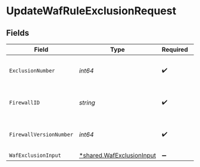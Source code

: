 # UpdateWafRuleExclusionRequest


## Fields

| Field                                                                 | Type                                                                  | Required                                                              | Description                                                           | Example                                                               |
| --------------------------------------------------------------------- | --------------------------------------------------------------------- | --------------------------------------------------------------------- | --------------------------------------------------------------------- | --------------------------------------------------------------------- |
| `ExclusionNumber`                                                     | *int64*                                                               | :heavy_check_mark:                                                    | A numeric ID identifying a WAF exclusion.                             | 1                                                                     |
| `FirewallID`                                                          | *string*                                                              | :heavy_check_mark:                                                    | Alphanumeric string identifying a WAF Firewall.                       | fW7g2uUGZzb2W9Euo4Mo0r                                                |
| `FirewallVersionNumber`                                               | *int64*                                                               | :heavy_check_mark:                                                    | Integer identifying a WAF firewall version.                           | 1                                                                     |
| `WafExclusionInput`                                                   | [*shared.WafExclusionInput](../../models/shared/wafexclusioninput.md) | :heavy_minus_sign:                                                    | N/A                                                                   |                                                                       |